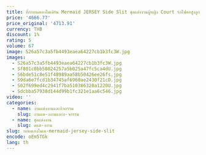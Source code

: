 ```yaml
---
title: ที่กําหนดเองโมเดิร์น Mermaid JERSEY Side Slit ชุดแต่งงานผู้หญิง Court รถไฟคอสูงลูกไม้แขนยาวชุดเจ้าสาวด้านหลัง
price: '4666.77'
price_original: '4713.91'
currency: THB
discount: 1%
rating: 5
volume: 67
image: S26a57c3a5fb4493eaea64227cb1b3fc3W.jpg
images:
  - S26a57c3a5fb4493eaea64227cb1b3fc3W.jpg
  - Sf801c0bb50824257a5b025a47fc5ca4dU.jpg
  - S6bde51c8e51f48989aa58b50426ee26fs.jpg
  - S9da6e7fcd1b34745af6960ae2430f21cD.jpg
  - S02f699ed4c2941f7ba510386320a1220U.jpg
  - Sdcbba57938d144d99b1fc321e1aa6c546.jpg
video: ''
categories:
  - name: งานแต่งงานและกิจกรรม
    slug: งานแต-งงานและก-จกรรม
  - name: ชุดแต่งงาน
    slug: ดแต-งงาน
slug: าหนดเองโมเด-mermaid-jersey-side-slit
encode: oEm5TGk
lang: th
---
```

  